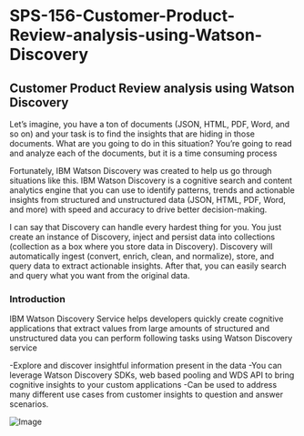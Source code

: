 # SPS-156-Customer-Product-Review-analysis-using-Watson-Discovery
## Customer Product Review analysis using Watson Discovery

Let’s imagine, you have a ton of documents (JSON, HTML, PDF, Word, and so on) and your task is  to find the insights that are hiding in those documents. What are you going to do in this situation? You’re going to read and analyze each of the documents, but it is a time consuming process

Fortunately, IBM Watson Discovery was created to help us go through situations like this. IBM Watson Discovery is a cognitive search and content analytics engine that you can use to identify patterns, trends and actionable insights from structured and unstructured data (JSON, HTML, PDF, Word, and more) with speed and accuracy to drive better decision-making.

I can say that Discovery can handle every hardest thing for you. You just create an instance of Discovery, inject and persist data into collections (collection as a box where you store data in Discovery). Discovery will automatically ingest (convert, enrich, clean, and normalize), store, and query data to extract actionable insights. After that, you can easily search and query what you want from the original data.

### Introduction

IBM Watson Discovery Service helps developers quickly create cognitive applications that extract values from large amounts of structured and unstructured data you can perform following tasks using Watson Discovery  service

-Explore and discover insightful information present in the data
-You can leverage Watson Discovery   SDKs, web based pooling and WDS API to bring cognitive insights to your custom applications 
-Can be used to address many different use cases from customer insights to question and answer scenarios.

![Image](https://)


